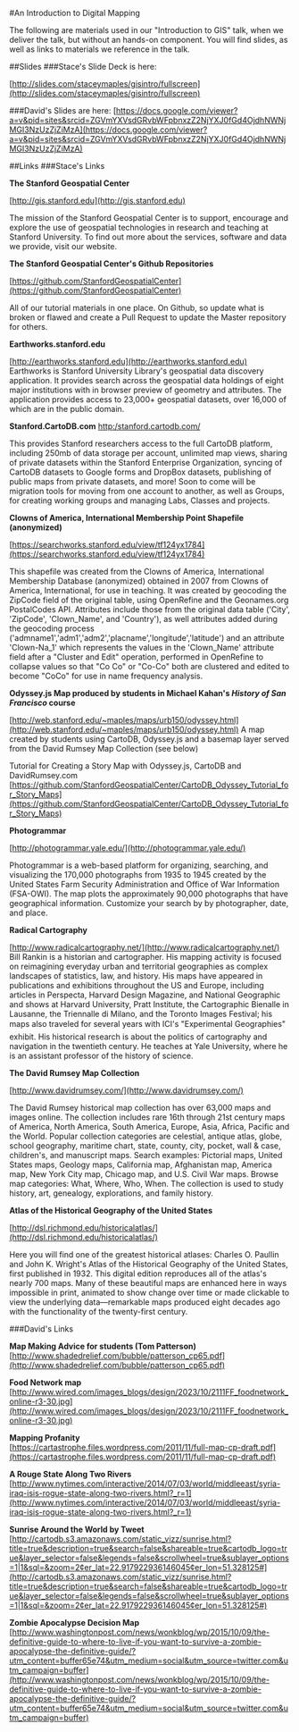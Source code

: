 #An Introduction to Digital Mapping

The following are materials used in our "Introduction to GIS" talk, when we deliver the talk, but without an hands-on component. You will find slides, as well as links to materials we reference in the talk. 

##Slides
###Stace's Slide Deck is here: 

[http://slides.com/staceymaples/gisintro/fullscreen](http://slides.com/staceymaples/gisintro/fullscreen)

###David's Slides are here:
[https://docs.google.com/viewer?a=v&pid=sites&srcid=ZGVmYXVsdGRvbWFpbnxzZ2NjYXJ0fGd4OjdhNWNjMGI3NzUzZjZiMzA](https://docs.google.com/viewer?a=v&pid=sites&srcid=ZGVmYXVsdGRvbWFpbnxzZ2NjYXJ0fGd4OjdhNWNjMGI3NzUzZjZiMzA)

##Links
###Stace's Links

**The Stanford Geospatial Center**  

[http://gis.stanford.edu](http://gis.stanford.edu)

The mission of the Stanford Geospatial Center is to support, encourage and explore the use of geospatial technologies in research and teaching at Stanford University. To find out more about the services, software and data we provide, visit our website.

**The Stanford Geospatial Center's Github Repositories**  

[https://github.com/StanfordGeospatialCenter](https://github.com/StanfordGeospatialCenter)

All of our tutorial materials in one place. On Github, so update what is broken or flawed and create a Pull Request to update the Master repository for others.

**Earthworks.stanford.edu**  

[http://earthworks.stanford.edu](http://earthworks.stanford.edu)  
Earthworks is Stanford University Library's geospatial data discovery application. It provides search across the geospatial data holdings of eight major institutions with in browser preview of geometry and attributes. The application provides access to 23,000+ geospatial datasets, over 16,000 of which are in the public domain.

**Stanford.CartoDB.com**
[http:/stanford.cartodb.com/](http://stanford.cartodb.com)

This provides Stanford researchers access to the full CartoDB platform, including 250mb of data storage per account, unlimited map views, sharing of private datasets within the Stanford Enterprise Organization, syncing of CartoDB datasets to Google forms and DropBox datasets, publishing of public maps from private datasets, and more! Soon to come will be migration tools for moving from one account to another, as well as Groups, for creating working groups and managing Labs, Classes and projects.


**Clowns of America, International Membership Point Shapefile (anonymized)**  

[https://searchworks.stanford.edu/view/tf124yx1784](https://searchworks.stanford.edu/view/tf124yx1784)

This shapefile was created from the Clowns of America, International Membership Database (anonymized) obtained in 2007 from Clowns of America, International, for use in teaching. It was created by geocoding the ZipCode field of the original table, using OpenRefine and the Geonames.org PostalCodes API. Attributes include those from the original data table ('City', 'ZipCode', 'Clown_Name', and 'Country'), as well attributes added during the geocoding process ('admname1','adm1','adm2','placname','longitude','latitude') and an attribute 'Clown-Na_1' which represents the values in the 'Clown_Name' attribute field after a "Cluster and Edit" operation, performed in OpenRefine to collapse values so that "Co Co" or "Co-Co" both are clustered and edited to become "CoCo" for use in name frequency analysis.

**Odyssey.js Map produced by students in Michael Kahan's *History of San Francisco* course**  

[http://web.stanford.edu/~maples/maps/urb150/odyssey.html](http://web.stanford.edu/~maples/maps/urb150/odyssey.html)
A map created by students using CartoDB, Odyssey.js and a basemap layer served from the David Rumsey Map Collection (see below)

Tutorial for Creating a Story Map with Odyssey.js, CartoDB and DavidRumsey.com
[https://github.com/StanfordGeospatialCenter/CartoDB_Odyssey_Tutorial_for_Story_Maps](https://github.com/StanfordGeospatialCenter/CartoDB_Odyssey_Tutorial_for_Story_Maps)

**Photogrammar**  

[http://photogrammar.yale.edu/](http://photogrammar.yale.edu/)

Photogrammar is a web-based platform for organizing, searching, and visualizing the 170,000 photographs from 1935 to 1945 created by the United States Farm Security Administration and Office of War Information (FSA-OWI). The map plots the approximately 90,000 photographs that have geographical information. Customize your search by by photographer, date, and place.

**Radical Cartography**  

[http://www.radicalcartography.net/](http://www.radicalcartography.net/)
Bill Rankin is a historian and cartographer. His mapping activity is focused on reimagining everyday urban and territorial geographies as complex landscapes of statistics, law, and history. His maps have appeared in publications and exhibitions throughout the US and Europe, including articles in Perspecta, Harvard Design Magazine, and National Geographic and shows at Harvard University, Pratt Institute, the Cartographic Bienalle in Lausanne, the Triennalle di Milano, and the Toronto Images Festival; his maps also traveled for several years with ICI's "Experimental Geographies" exhibit. His historical research is about the politics of cartography and navigation in the twentieth century. He teaches at Yale University, where he is an assistant professor of the history of science. 

**The David Rumsey Map Collection**  

[http://www.davidrumsey.com/](http://www.davidrumsey.com/)  

The David Rumsey historical map collection has over 63,000 maps and images online. The collection includes rare 16th through 21st century maps of America, North America, South America, Europe, Asia, Africa, Pacific and the World.
Popular collection categories are celestial, antique atlas, globe, school geography, maritime chart, state, county, city, pocket, wall & case, children's, and manuscript maps. Search examples: Pictorial maps, United States maps, Geology maps, California map, Afghanistan map, America map, New York City map, Chicago map, and U.S. Civil War maps. Browse  map categories: What, Where, Who, When. The collection is used to study history, art, genealogy, explorations, and family history.

**Atlas of the Historical Geography of the United States**

[http://dsl.richmond.edu/historicalatlas/](http://dsl.richmond.edu/historicalatlas/)

Here you will find one of the greatest historical atlases: Charles O. Paullin and John K. Wright's Atlas of the Historical Geography of the United States, first published in 1932. This digital edition reproduces all of the atlas's nearly 700 maps. Many of these beautiful maps are enhanced here in ways impossible in print, animated to show change over time or made clickable to view the underlying data—remarkable maps produced eight decades ago with the functionality of the twenty-first century.


###David's Links 

**Map Making Advice for students (Tom Patterson)**  
[http://www.shadedrelief.com/bubble/patterson_cp65.pdf](http://www.shadedrelief.com/bubble/patterson_cp65.pdf)

**Food Network map**  
[http://www.wired.com/images_blogs/design/2023/10/2111FF_foodnetwork_online-r3-30.jpg](http://www.wired.com/images_blogs/design/2023/10/2111FF_foodnetwork_online-r3-30.jpg)

**Mapping Profanity**  
[https://cartastrophe.files.wordpress.com/2011/11/full-map-cp-draft.pdf](https://cartastrophe.files.wordpress.com/2011/11/full-map-cp-draft.pdf)

**A Rouge State Along Two Rivers**  
[http://www.nytimes.com/interactive/2014/07/03/world/middleeast/syria-iraq-isis-rogue-state-along-two-rivers.html?_r=1](http://www.nytimes.com/interactive/2014/07/03/world/middleeast/syria-iraq-isis-rogue-state-along-two-rivers.html?_r=1)

**Sunrise Around the World by Tweet**  
[http://cartodb.s3.amazonaws.com/static_vizz/sunrise.html?title=true&description=true&search=false&shareable=true&cartodb_logo=true&layer_selector=false&legends=false&scrollwheel=true&sublayer_options=1|1&sql=&zoom=2¢er_lat=22.917922936146045¢er_lon=51.328125#](http://cartodb.s3.amazonaws.com/static_vizz/sunrise.html?title=true&description=true&search=false&shareable=true&cartodb_logo=true&layer_selector=false&legends=false&scrollwheel=true&sublayer_options=1|1&sql=&zoom=2¢er_lat=22.917922936146045¢er_lon=51.328125#)

**Zombie Apocalypse Decision Map**
[http://www.washingtonpost.com/news/wonkblog/wp/2015/10/09/the-definitive-guide-to-where-to-live-if-you-want-to-survive-a-zombie-apocalypse-the-definitive-guide/?utm_content=buffer65e74&utm_medium=social&utm_source=twitter.com&utm_campaign=buffer](http://www.washingtonpost.com/news/wonkblog/wp/2015/10/09/the-definitive-guide-to-where-to-live-if-you-want-to-survive-a-zombie-apocalypse-the-definitive-guide/?utm_content=buffer65e74&utm_medium=social&utm_source=twitter.com&utm_campaign=buffer)




